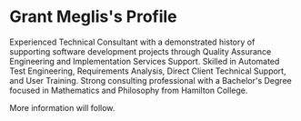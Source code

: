 # [](#header-1)Grant Meglis's Profile

Experienced Technical Consultant with a demonstrated history of supporting software development projects through Quality Assurance Engineering and Implementation Services Support. Skilled in Automated Test Engineering, Requirements Analysis, Direct Client Technical Support, and User Training. Strong consulting professional with a Bachelor's Degree focused in Mathematics and Philosophy from Hamilton College.

More information will follow.